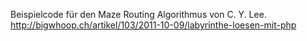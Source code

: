 ﻿Beispielcode für den Maze Routing Algorithmus von C. Y. Lee.  
http://bigwhoop.ch/artikel/103/2011-10-09/labyrinthe-loesen-mit-php